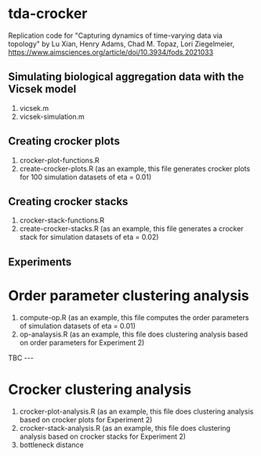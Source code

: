 # tda-crocker
Replication code for "Capturing dynamics of time-varying data via topology" by Lu Xian, Henry Adams, Chad M. Topaz, Lori Ziegelmeier, https://www.aimsciences.org/article/doi/10.3934/fods.2021033

## Simulating biological aggregation data with the Vicsek model
1. vicsek.m
2. vicsek-simulation.m

## Creating crocker plots 
1. crocker-plot-functions.R
2. create-crocker-plots.R (as an example, this file generates crocker plots for 100 simulation datasets of eta = 0.01)

## Creating crocker stacks
1. crocker-stack-functions.R
2. create-crocker-stacks.R (as an example, this file generates a crocker stack for simulation datasets of eta = 0.02)

## Experiments

# Order parameter clustering analysis
1. compute-op.R (as an example, this file computes the order parameters of simulation datasets of eta = 0.01)
2. op-analaysis.R (as an example, this file does clustering analysis based on order parameters for Experiment 2)

TBC --- 
# Crocker clustering analysis
1. crocker-plot-analysis.R (as an example, this file does clustering analysis based on crocker plots for Experiment 2)
2. crocker-stack-analysis.R (as an example, this file does clustering analysis based on crocker stacks for Experiment 2)
3. bottleneck distance
